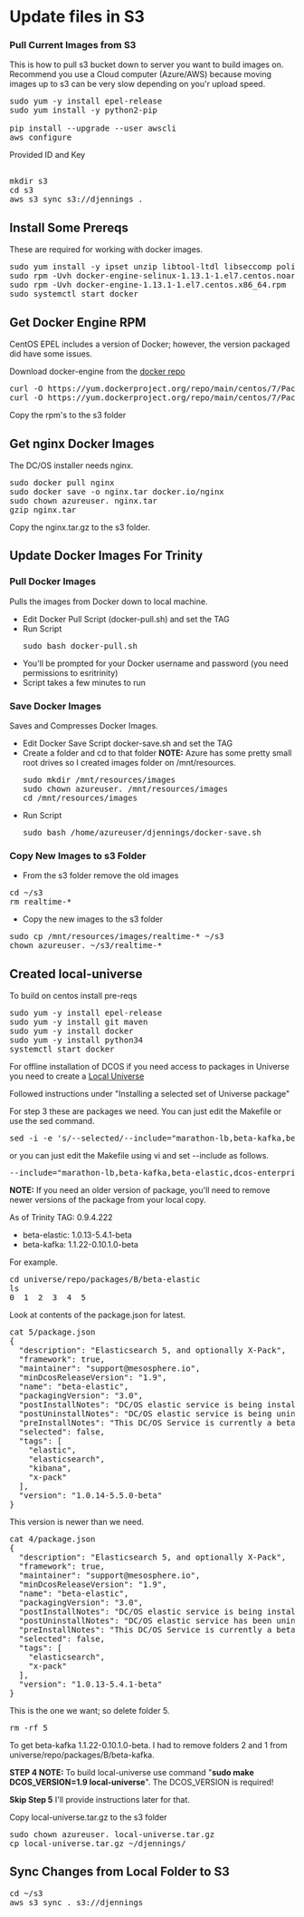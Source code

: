 # Update files in S3

### Pull Current Images from S3

This is how to pull s3 bucket down to server you want to build images on.  Recommend you use a Cloud computer (Azure/AWS) because moving images up to s3 can be very slow depending on you'r upload speed. 

<pre>
sudo yum -y install epel-release
sudo yum install -y python2-pip

pip install --upgrade --user awscli
aws configure
</pre>

Provided ID and Key
<pre>

mkdir s3
cd s3
aws s3 sync s3://djennings . 
</pre>

## Install Some Prereqs

These are required for working with docker images.

<pre>
sudo yum install -y ipset unzip libtool-ltdl libseccomp policycoreutils-python 
sudo rpm -Uvh docker-engine-selinux-1.13.1-1.el7.centos.noarch.rpm 
sudo rpm -Uvh docker-engine-1.13.1-1.el7.centos.x86_64.rpm 
sudo systemctl start docker
</pre>

## Get Docker Engine RPM

CentOS EPEL includes a version of Docker; however, the version packaged did have some issues.

Download docker-engine from the [docker repo](https://yum.dockerproject.org/repo/main/centos/7/Packages/)

<pre>
curl -O https://yum.dockerproject.org/repo/main/centos/7/Packages/docker-engine-1.13.1-1.el7.centos.x86_64.rpm
curl -O https://yum.dockerproject.org/repo/main/centos/7/Packages/docker-engine-selinux-1.13.1-1.el7.centos.noarch.rpm
</pre>

Copy the rpm's to the s3 folder

## Get nginx Docker Images

The DC/OS installer needs nginx.

<pre>
sudo docker pull nginx
sudo docker save -o nginx.tar docker.io/nginx
sudo chown azureuser. nginx.tar
gzip nginx.tar 
</pre>

Copy the nginx.tar.gz to the s3 folder.

## Update Docker Images For Trinity 

### Pull Docker Images 
 
Pulls the images from Docker down to local machine.
 
- Edit Docker Pull Script (docker-pull.sh) and set the TAG
- Run Script
  <pre>
  sudo bash docker-pull.sh
  </pre>
- You'll be prompted for your Docker username and password (you need permissions to esritrinity)
- Script takes a few minutes to run

### Save Docker Images

Saves and Compresses Docker Images.

- Edit Docker Save Script docker-save.sh and set the TAG
- Create a folder and cd to that folder
  **NOTE:** Azure has some pretty small root drives so I created images folder on /mnt/resources.
  <pre>
  sudo mkdir /mnt/resources/images
  sudo chown azureuser. /mnt/resources/images
  cd /mnt/resources/images
  </pre>
- Run Script
  <pre>
  sudo bash /home/azureuser/djennings/docker-save.sh
  </pre>
  
### Copy New Images to s3 Folder

- From the s3 folder remove the old images
<pre>
cd ~/s3 
rm realtime-*
</pre>
- Copy the new images to the s3 folder
<pre>
sudo cp /mnt/resources/images/realtime-* ~/s3
chown azureuser. ~/s3/realtime-*
</pre>

## Created local-universe

To build on centos install pre-reqs

<pre>
sudo yum -y install epel-release
sudo yum -y install git maven
sudo yum -y install docker
sudo yum -y install python34
systemctl start docker
</pre>

For offline installation of DCOS if you need access to packages in Universe you need to create a [Local Universe](https://dcos.io/docs/1.9/administering-clusters/deploying-a-local-dcos-universe/) 

Followed instructions under "Installing a selected set of Universe package" 

For step 3 these are packages we need.  You can just edit the Makefile or use the sed command.

<pre>
sed -i -e 's/--selected/--include="marathon-lb,beta-kafka,beta-elastic,dcos-enterprise-cli"/' Makefile
</pre>

or you can just edit the Makefile using vi and set --include as follows.

<pre>
--include="marathon-lb,beta-kafka,beta-elastic,dcos-enterprise-cli"
</pre>

**NOTE:** If you need an older version of package, you'll need to remove newer versions of the package from your local copy.

As of Trinity TAG:  0.9.4.222
- beta-elastic: 1.0.13-5.4.1-beta
- beta-kafka: 1.1.22-0.10.1.0-beta

For example. 

<pre>
cd universe/repo/packages/B/beta-elastic
ls 
0  1  2  3  4  5
</pre>

Look at contents of the package.json for latest.
<pre>
cat 5/package.json
{
  "description": "Elasticsearch 5, and optionally X-Pack",
  "framework": true,
  "maintainer": "support@mesosphere.io",
  "minDcosReleaseVersion": "1.9",
  "name": "beta-elastic",
  "packagingVersion": "3.0",
  "postInstallNotes": "DC/OS elastic service is being installed!\n\n\tDocumentation: https://docs.mesosphere.com/1.9/usage/service-guides/elastic\n\tIssues: https://docs.mesosphere.com/support/",
  "postUninstallNotes": "DC/OS elastic service is being uninstalled.",
  "preInstallNotes": "This DC/OS Service is currently a beta candidate undergoing testing as part of a formal beta test program.\n\nThere may be bugs, incomplete features, incorrect documentation, or other discrepancies.\n\nDefault configuration requires 3 agent nodes each with: CPU: 4.5 | Memory: 11264MB | Disk: 15500MB\n\nMore specifically, each instance type requires:\n\nMaster node: 3 instances | 1.0 CPU | 2048 MB MEM | 1 2000 MB Disk\n\nData node: 2 instances | 1.0 CPU | 4096 MB MEM | 1 10000 MB Disk\n\nIngest node: 1 instance | 0.5 CPU | 2048 MB MEM | 1 2000 MB Disk\n\nCoordinator node: 1 instance | 1.0 CPU | 2048 MB MEM | 1 1000 MB Disk\n\nContact Mesosphere before deploying this beta candidate service. Product support is available to approved participants in the beta test program.",
  "selected": false,
  "tags": [
    "elastic",
    "elasticsearch",
    "kibana",
    "x-pack"
  ],
  "version": "1.0.14-5.5.0-beta"
}
</pre>
This version is newer than we need.

<pre>
cat 4/package.json
{
  "description": "Elasticsearch 5, and optionally X-Pack",
  "framework": true,
  "maintainer": "support@mesosphere.io",
  "minDcosReleaseVersion": "1.9",
  "name": "beta-elastic",
  "packagingVersion": "3.0",
  "postInstallNotes": "DC/OS elastic service is being installed!\n\n\tDocumentation: https://docs.mesosphere.com/1.9/usage/service-guides/elastic\n\tIssues: https://docs.mesosphere.com/support/",
  "postUninstallNotes": "DC/OS elastic service has been uninstalled.",
  "preInstallNotes": "This DC/OS Service is currently a beta candidate undergoing testing as part of a formal beta test program. There may be bugs, incomplete features, incorrect documentation, or other discrepancies. Contact Mesosphere before deploying this beta candidate service. Product support is available to approved participants in the beta test program.",
  "selected": false,
  "tags": [
    "elasticsearch",
    "x-pack"
  ],
  "version": "1.0.13-5.4.1-beta"
}
</pre>

This is the one we want; so delete folder 5.
<pre>
rm -rf 5
</pre>

To get beta-kafka 1.1.22-0.10.1.0-beta. I had to remove folders 2 and 1 from universe/repo/packages/B/beta-kafka.

**STEP 4 NOTE:** To build local-universe use command "**sudo make DCOS_VERSION=1.9 local-universe**".  The DCOS_VERSION is required!

**Skip Step 5** I'll provide instructions later for that.

Copy local-universe.tar.gz to the s3 folder

<pre>
sudo chown azureuser. local-universe.tar.gz
cp local-universe.tar.gz ~/djennings/
</pre>


## Sync Changes from Local Folder to S3

<pre>
cd ~/s3
aws s3 sync . s3://djennings
</pre>
